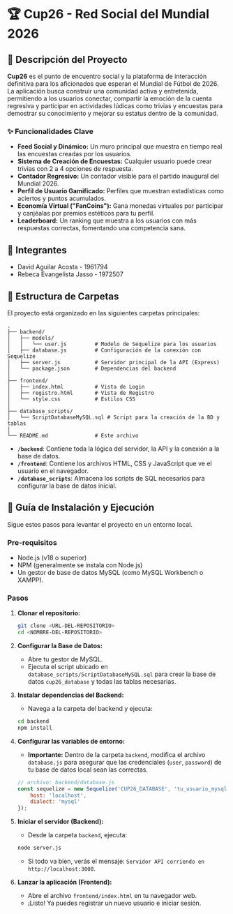 # 🏆 Cup26 - Red Social del Mundial 2026

## 📝 Descripción del Proyecto

**Cup26** es el punto de encuentro social y la plataforma de interacción definitiva para los aficionados que esperan el Mundial de Fútbol de 2026. La aplicación busca construir una comunidad activa y entretenida, permitiendo a los usuarios conectar, compartir la emoción de la cuenta regresiva y participar en actividades lúdicas como trivias y encuestas para demostrar su conocimiento y mejorar su estatus dentro de la comunidad.

### ✨ Funcionalidades Clave

* **Feed Social y Dinámico:** Un muro principal que muestra en tiempo real las encuestas creadas por los usuarios.
* **Sistema de Creación de Encuestas:** Cualquier usuario puede crear trivias con 2 a 4 opciones de respuesta.
* **Contador Regresivo:** Un contador visible para el partido inaugural del Mundial 2026.
* **Perfil de Usuario Gamificado:** Perfiles que muestran estadísticas como aciertos y puntos acumulados.
* **Economía Virtual ("FanCoins"):** Gana monedas virtuales por participar y canjéalas por premios estéticos para tu perfil.
* **Leaderboard:** Un ranking que muestra a los usuarios con más respuestas correctas, fomentando una competencia sana.

## 👥 Integrantes

* David Aguilar Acosta - 1961794
* Rebeca Evangelista Jasso - 1972507

## 📁 Estructura de Carpetas

El proyecto está organizado en las siguientes carpetas principales:

```
.
├── backend/
│   ├── models/
│   │   └── user.js         # Modelo de Sequelize para los usuarios
│   ├── database.js         # Configuración de la conexión con Sequelize
│   ├── server.js           # Servidor principal de la API (Express)
│   └── package.json        # Dependencias del backend
│
├── frontend/
│   ├── index.html          # Vista de Login
│   ├── registro.html       # Vista de Registro
│   └── style.css           # Estilos CSS
│
├── database_scripts/
│   └── ScriptDatabaseMySQL.sql # Script para la creación de la BD y tablas
│
└── README.md               # Este archivo
```

* **`/backend`**: Contiene toda la lógica del servidor, la API y la conexión a la base de datos.
* **`/frontend`**: Contiene los archivos HTML, CSS y JavaScript que ve el usuario en el navegador.
* **`/database_scripts`**: Almacena los scripts de SQL necesarios para configurar la base de datos inicial.

## 🚀 Guía de Instalación y Ejecución

Sigue estos pasos para levantar el proyecto en un entorno local.

### Pre-requisitos

* Node.js (v18 o superior)
* NPM (generalmente se instala con Node.js)
* Un gestor de base de datos MySQL (como MySQL Workbench o XAMPP).

### Pasos

1.  **Clonar el repositorio:**
    ```sh
    git clone <URL-DEL-REPOSITORIO>
    cd <NOMBRE-DEL-REPOSITORIO>
    ```

2.  **Configurar la Base de Datos:**
    * Abre tu gestor de MySQL.
    * Ejecuta el script ubicado en `database_scripts/ScriptDatabaseMySQL.sql` para crear la base de datos `cup26_database` y todas las tablas necesarias.

3.  **Instalar dependencias del Backend:**
    * Navega a la carpeta del backend y ejecuta:
    ```sh
    cd backend
    npm install
    ```

4.  **Configurar las variables de entorno:**
    * **Importante:** Dentro de la carpeta `backend`, modifica el archivo `database.js` para asegurar que las credenciales (`user`, `password`) de tu base de datos local sean las correctas.
    ```javascript
    // archivo: backend/database.js
    const sequelize = new Sequelize('CUP26_DATABASE', 'tu_usuario_mysql', 'tu_contraseña_mysql', {
        host: 'localhost',
        dialect: 'mysql'
    });
    ```

5.  **Iniciar el servidor (Backend):**
    * Desde la carpeta `backend`, ejecuta:
    ```sh
    node server.js
    ```
    * Si todo va bien, verás el mensaje: `Servidor API corriendo en http://localhost:3000`.

6.  **Lanzar la aplicación (Frontend):**
    * Abre el archivo `frontend/index.html` en tu navegador web.
    * ¡Listo! Ya puedes registrar un nuevo usuario e iniciar sesión.
